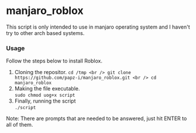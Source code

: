 # manjaro_roblox
This script is only intended to use in manjaro operating system and I haven't try to other arch based systems.

### Usage
Follow the steps below to install Roblox. <br />
1. Cloning the repositor. 
  `cd /tmp <br />
  git clone https://github.com/papz-i/manjaro_roblox.git <br />
  cd manjaro_roblox` 
3. Making the file executable. <br />
  `sudo chmod uog+x script`<br />
4. Finally, running the script <br />
  `./script` <br />
  
Note: There are prompts that are needed to be answered, just hit ENTER to all of them. 
